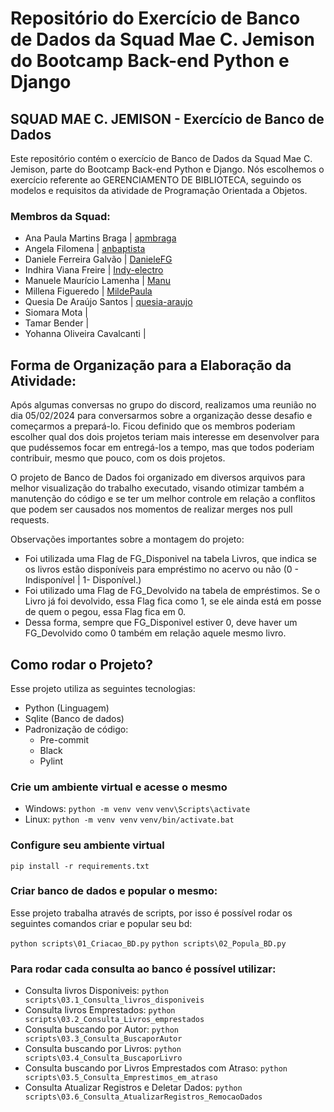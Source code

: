 # Repositório do Exercício de Banco de Dados da Squad Mae C. Jemison do Bootcamp Back-end Python e Django

## SQUAD MAE C. JEMISON - Exercício de Banco de Dados

Este repositório contém o exercício de Banco de Dados da Squad Mae C. Jemison, parte do Bootcamp Back-end Python e Django. Nós escolhemos o exercício referente ao GERENCIAMENTO DE BIBLIOTECA, seguindo os modelos e requisitos da atividade de Programação Orientada a Objetos.

### Membros da Squad:

- Ana Paula Martins Braga | [apmbraga](https://github.com/apmbraga)
- Angela Filomena | [anbaptista](https://github.com/anbaptista/)
- Daniele Ferreira Galvão | [DanieleFG](https://github.com/DanieleFG)
- Indhira Viana Freire | [Indy-electro](https://github.com/Indy-electro)
- Manuele Maurício Lamenha | [Manu](https://github.com/Manu3052)
- Millena Figueredo | [MildePaula](https://github.com/MildePaula)
- Quesia De Araújo Santos | [quesia-araujo](https://github.com/quesia-araujo)
- Siomara Mota |
- Tamar Bender |
- Yohanna Oliveira Cavalcanti |

## Forma de Organização para a Elaboração da Atividade:
Após algumas conversas no grupo do discord, realizamos uma reunião no dia 05/02/2024 para conversarmos sobre a organização desse desafio e começarmos a prepará-lo. Ficou definido que os membros poderiam escolher qual dos dois projetos teriam mais interesse em desenvolver para que pudéssemos focar em entregá-los a tempo, mas que todos poderiam contribuir, mesmo que pouco, com os dois projetos.

O projeto de Banco de Dados foi organizado em diversos arquivos para melhor visualização do trabalho executado, visando otimizar também a manutenção do código e se ter um melhor controle em relação a conflitos que podem ser causados nos momentos de realizar merges nos pull requests.

Observações importantes sobre a montagem do projeto:
- Foi utilizada uma Flag de FG_Disponivel na tabela Livros, que indica se os livros estão disponíveis para empréstimo no acervo ou não (0 - Indisponível | 1- Disponível.)
- Foi utilizado uma Flag de FG_Devolvido na tabela de empréstimos. Se o Livro já foi devolvido, essa Flag fica como 1, se ele ainda está em posse de quem o pegou, essa Flag fica em 0.
- Dessa forma, sempre que FG_Disponivel estiver 0, deve haver um FG_Devolvido como 0 também em relação aquele mesmo livro.


## Como rodar o Projeto?
Esse projeto utiliza as seguintes tecnologias:
- Python (Linguagem)
- Sqlite (Banco de dados)
- Padronização de código:
  - Pre-commit
  - Black
  - Pylint
### Crie um ambiente virtual e acesse o mesmo
- Windows:
   `python -m venv venv`
    `venv\Scripts\activate`
- Linux:
   `python -m venv venv`
    `venv/bin/activate.bat`

### Configure seu ambiente virtual
`pip install -r requirements.txt`

### Criar banco de dados e popular o mesmo:

Esse projeto trabalha através de scripts, por isso é possível rodar os seguintes comandos criar e popular seu bd:

`python scripts\01_Criacao_BD.py`
`python scripts\02_Popula_BD.py`

### Para rodar cada consulta ao banco é possível utilizar:

- Consulta livros Disponiveis: `python scripts\03.1_Consulta_livros_disponiveis`
- Consulta livros Emprestados: `python scripts\03.2_Consulta_Livros_emprestados`
- Consulta buscando por Autor: `python scripts\03.3_Consulta_BuscaporAutor`
- Consulta buscando por Livros: `python scripts\03.4_Consulta_BuscaporLivro`
- Consulta buscando por Livros Emprestados com Atraso: `python scripts\03.5_Consulta_Emprestimos_em_atraso`
- Consulta Atualizar Registros e Deletar Dados: `python scripts\03.6_Consulta_AtualizarRegistros_RemocaoDados`
